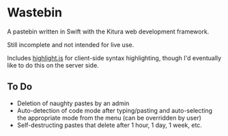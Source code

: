 # Wastebin

A pastebin written in Swift with the Kitura web development framework.

Still incomplete and not intended for live use.

Includes [highlight.js](https://highlightjs.org) for client-side syntax highlighting, though I'd eventually like to do this on the server side.

## To Do

- Deletion of naughty pastes by an admin
- Auto-detection of code mode after typing/pasting and auto-selecting the appropriate mode from the menu (can be overridden by user)
- Self-destructing pastes that delete after 1 hour, 1 day, 1 week, etc.

